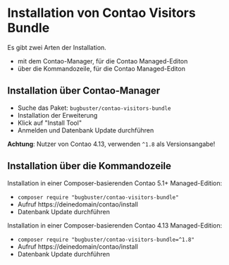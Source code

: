 # Installation von Contao Visitors Bundle

Es gibt zwei Arten der Installation.

* mit dem Contao-Manager, für die Contao Managed-Editon
* über die Kommandozeile, für die Contao Managed-Editon


## Installation über Contao-Manager

* Suche das Paket: `bugbuster/contao-visitors-bundle`
* Installation der Erweiterung
* Klick auf "Install Tool"
* Anmelden und Datenbank Update durchführen

__Achtung__: Nutzer von Contao 4.13, verwenden `^1.8` als Versionsangabe!


## Installation über die Kommandozeile

Installation in einer Composer-basierenden Contao 5.1+ Managed-Edition:

* `composer require "bugbuster/contao-visitors-bundle"`
* Aufruf https://deinedomain/contao/install
* Datenbank Update durchführen

Installation in einer Composer-basierenden Contao 4.13 Managed-Edition:

* `composer require "bugbuster/contao-visitors-bundle=^1.8"`
* Aufruf https://deinedomain/contao/install
* Datenbank Update durchführen
